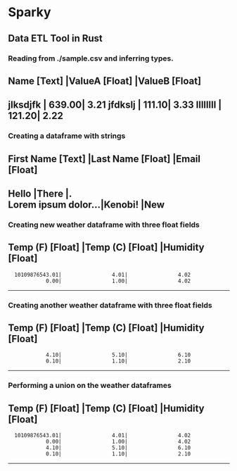 # Sparky
## Data ETL Tool in Rust


### Reading from ./sample.csv and inferring types.

Name [Text]         |ValueA [Float]      |ValueB [Float]      
--------------------------------------------------------------
jlksdjfk            |              639.00|                3.21
jfdkslj             |              111.10|                3.33
llllllll            |              121.20|                2.22
--------------------------------------------------------------


### Creating a dataframe with strings

First Name [Text]   |Last Name [Float]   |Email [Float]       
--------------------------------------------------------------
Hello               |There               |.                   
Lorem ipsum dolor...|Kenobi!             |New                 
--------------------------------------------------------------


### Creating new weather dataframe with three float fields

Temp (F) [Float]    |Temp (C) [Float]    |Humidity [Float]    
--------------------------------------------------------------
      10109876543.01|                4.01|                4.02
                0.00|                1.00|                4.02
--------------------------------------------------------------


### Creating another weather dataframe with three float fields

Temp (F) [Float]    |Temp (C) [Float]    |Humidity [Float]    
--------------------------------------------------------------
                4.10|                5.10|                6.10
                0.10|                1.10|                2.10
--------------------------------------------------------------


### Performing a union on the weather dataframes

Temp (F) [Float]    |Temp (C) [Float]    |Humidity [Float]    
--------------------------------------------------------------
      10109876543.01|                4.01|                4.02
                0.00|                1.00|                4.02
                4.10|                5.10|                6.10
                0.10|                1.10|                2.10
--------------------------------------------------------------


